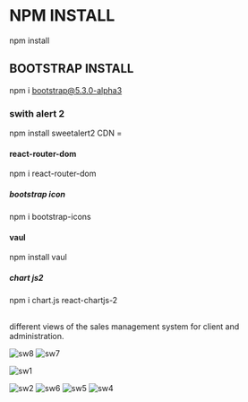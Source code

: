 # NPM INSTALL
npm install

## BOOTSTRAP INSTALL
npm i bootstrap@5.3.0-alpha3

### swith alert 2 
npm install sweetalert2
CDN  = <script src="https://cdn.jsdelivr.net/npm/sweetalert2@11"></script>

#### react-router-dom
npm i react-router-dom

##### bootstrap icon 
npm i bootstrap-icons

#### vaul
npm install vaul

##### chart js2
npm i chart.js react-chartjs-2


##
different views of the sales management system for client and administration.

![sw8](https://github.com/javierCh77/appQuickOrderFrontEnd/assets/117025400/2c85ebf5-c403-4d0b-8beb-77e2d71ce346)
![sw7](https://github.com/javierCh77/appQuickOrderFrontEnd/assets/117025400/badb31a4-a296-49fb-9eea-62d6c3973aa3)


![sw1](https://github.com/javierCh77/appQuickOrderFrontEnd/assets/117025400/c0db5b36-6bb4-4b70-8b7d-c7475db5e646)


![sw2](https://github.com/javierCh77/appQuickOrderFrontEnd/assets/117025400/caf35bf7-c20d-4eca-9723-5c920fbfa75d)
![sw6](https://github.com/javierCh77/appQuickOrderFrontEnd/assets/117025400/7168beee-49c3-4093-8df9-443ea97d1516)
![sw5](https://github.com/javierCh77/appQuickOrderFrontEnd/assets/117025400/efc5e97f-086a-45e6-a480-b2cfd128ecd5)
![sw4](https://github.com/javierCh77/appQuickOrderFrontEnd/assets/117025400/f67b2653-99a9-43f6-88fd-20b4312e2d11)
